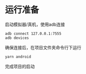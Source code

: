 # 运行准备

启动模拟器/真机，使用adb连接

```
adb connect 127.0.0.1:7555
adb devices
```

确保连接后，在项目文件夹命令行下运行

```
yarn android
```

完成项目的启动